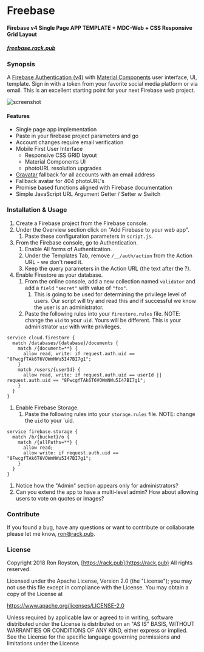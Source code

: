 # Freebase
#### Firebase v4 Single Page APP TEMPLATE + MDC-Web + CSS Responsive Grid Layout

##### [freebase.rack.pub](https://freebase.rack.pub)

### Synopsis

A [Firebase Authentication (v4)](https://firebase.google.com/products/auth/) with [Material Components](//material.io/components) user interface, UI, template. Sign in with a token from your favorite social media platform or via email. 
This is an excellent starting point for your next Firebase web project.

<img src="https://github.com/rhroyston/rhroyston.github.io/blob/master/freebase.jpg" alt="screenshot" style="max-width:80%">

#### Features

 - Single page app implementation
 - Paste in your firebase project parameters and go
 - Account changes require email verification
 - Mobile First User Interface
   - Responsive CSS GRID layout
   - Material Components UI
   - photoURL resolution upgrades
 - [Gravatar](//gravatar.com) fallback for all accounts with an email address
 - Fallback avatar for 404 photoURL's
 - Promise based functions aligned with Firebase documentation
 - Simple JavaScript URL Argument Getter / Setter w Switch

### Installation & Usage

1. Create a Firebase project from the Firebase console.
1. Under the Overview section click on "Add Firebase to your web app".
   1. Paste these configuration parameters in `script.js`.
1. From the Firebase console, go to Authentication.
    1. Enable All forms of Authentication.
    1. Under the Templates Tab, remove `/__/auth/action` from the Action URL - we don't need it. 
    1. Keep the query parameters in the Action URL (the text after the ?).
1. Enable Firestore as your database.
    1. From the online console, add a new collection named `validator` and add a `field` `"secret"` with value of `"foo"`.
        1. This is going to be used for determining the privilege level of users. Our script will try and read this and if successful we know the user is an administrator.
    1. Paste the following rules into your `firestore.rules` file. NOTE: change the `uid` to your `uid`. Yours will be different. This is your administrator `uid` with write privileges.
```
service cloud.firestore {
  match /databases/{database}/documents {
    match /{document=**} {
      allow read, write: if request.auth.uid == "8FwcgfTAk6T6VOWmNWu5I47BI7g1";
    }
    match /users/{userId} {
      allow read, write: if request.auth.uid == userId || request.auth.uid == "8FwcgfTAk6T6VOWmNWu5I47BI7g1";
    }
  }
}
```
1. Enable Firebase Storage.
    1. Paste the following rules into your `storage.rules` file. NOTE: change the `uid` to your `uid.
```
service firebase.storage {
  match /b/{bucket}/o {
    match /{allPaths=**} {
      allow read;
      allow write: if request.auth.uid == "8FwcgfTAk6T6VOWmNWu5I47BI7g1";
    }
  }
}
```
1. Notice how the "Admin" section appears only for administrators?
1. Can you extend the app to have a multi-level admin? How about allowing users to vote on quotes or images?

### Contribute

If you found a bug, have any questions or want to contribute or collaborate please let me know, [ron@rack.pub](mailto:ron@rack.pub).

### License

Copyright 2018 Ron Royston, [https://rack.pub](https://rack.pub) All rights reserved.

Licensed under the Apache License, Version 2.0 (the "License");
you may not use this file except in compliance with the License.
You may obtain a copy of the License at

  https://www.apache.org/licenses/LICENSE-2.0

Unless required by applicable law or agreed to in writing, software
distributed under the License is distributed on an "AS IS" BASIS,
WITHOUT WARRANTIES OR CONDITIONS OF ANY KIND, either express or implied.
See the License for the specific language governing permissions and
limitations under the License